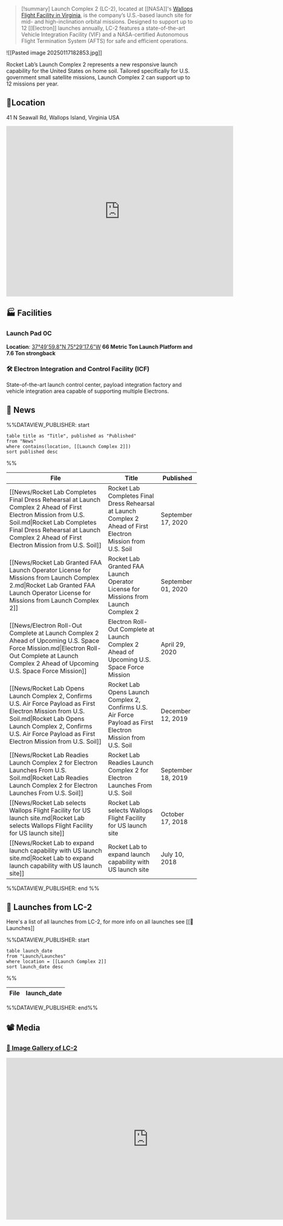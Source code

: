 >[!summary]
Launch Complex 2 (LC-2), located at [[NASA]]'s [Wallops Flight Facility in Virginia](https://en.wikipedia.org/wiki/Wallops_Flight_Facility), is the company’s U.S.-based launch site for mid- and high-inclination orbital missions. Designed to support up to 12 [[Electron]] launches annually, LC-2 features a state-of-the-art Vehicle Integration Facility (VIF) and a NASA-certified Autonomous Flight Termination System (AFTS) for safe and efficient operations.

![[Pasted image 20250117182853.jpg]]

Rocket Lab’s Launch Complex 2 represents a new responsive launch capability for the United States on home soil. Tailored specifically for U.S. government small satellite missions, Launch Complex 2 can support up to 12 missions per year.


## 📍Location

41 N Seawall Rd, Wallops Island, Virginia USA

<iframe src="https://www.google.com/maps/embed?pb=!1m18!1m12!1m3!1d1590.6805452235728!2d-75.4889498919699!3d37.83337178539618!2m3!1f0!2f0!3f0!3m2!1i1024!2i768!4f13.1!3m3!1m2!1s0x89b9631cc00bf42d%3A0x8ed8e2ddb08e5d4e!2sLC2!5e1!3m2!1sen!2sus!4v1734236211331!5m2!1sen!2sus" width="600" height="450" style="border:0;" allowfullscreen="" loading="lazy" referrerpolicy="no-referrer-when-downgrade"></iframe>


## 🏭 Facilities

###  Launch Pad 0C

**Location**: [37°49'59.8"N 75°29'17.6"W](https://www.google.com/maps/place/37%C2%B049'59.8%22N+75%C2%B029'17.6%22W/@37.8332723,-75.4886878,263m/data=!3m1!1e3!4m4!3m3!8m2!3d37.8332778!4d-75.4882222!5m1!1e2?hl=en&entry=ttu&g_ep=EgoyMDI0MTIxMS4wIKXMDSoASAFQAw%3D%3D)
**66 Metric Ton Launch Platform and 7.6 Ton strongback**
### 🛠️ Electron Integration and Control Facility (ICF)

State-of-the-art launch control center, payload integration factory and vehicle integration area capable of supporting multiple Electrons.

## 📰 News
%%DATAVIEW_PUBLISHER: start
```
table title as "Title", published as "Published"
from "News"
where contains(location, [[Launch Complex 2]])
sort published desc
```
%%

| File                                                                                                                                                                                                                                     | Title                                                                                                          | Published          |
| ---------------------------------------------------------------------------------------------------------------------------------------------------------------------------------------------------------------------------------------- | -------------------------------------------------------------------------------------------------------------- | ------------------ |
| [[News/Rocket Lab Completes Final Dress Rehearsal at Launch Complex 2 Ahead of First Electron Mission from U.S. Soil.md\|Rocket Lab Completes Final Dress Rehearsal at Launch Complex 2 Ahead of First Electron Mission from U.S. Soil]] | Rocket Lab Completes Final Dress Rehearsal at Launch Complex 2 Ahead of First Electron Mission from U.S. Soil  | September 17, 2020 |
| [[News/Rocket Lab Granted FAA Launch Operator License for Missions from Launch Complex 2.md\|Rocket Lab Granted FAA Launch Operator License for Missions from Launch Complex 2]]                                                         | Rocket Lab Granted FAA Launch Operator License for Missions from Launch Complex 2                              | September 01, 2020 |
| [[News/Electron Roll-Out Complete at Launch Complex 2 Ahead of Upcoming U.S. Space Force Mission.md\|Electron Roll-Out Complete at Launch Complex 2 Ahead of Upcoming U.S. Space Force Mission]]                                         | Electron Roll-Out Complete at Launch Complex 2 Ahead of Upcoming U.S. Space Force Mission                      | April 29, 2020     |
| [[News/Rocket Lab Opens Launch Complex 2, Confirms U.S. Air Force Payload as First Electron Mission from U.S. Soil.md\|Rocket Lab Opens Launch Complex 2, Confirms U.S. Air Force Payload as First Electron Mission from U.S. Soil]]     | Rocket Lab Opens Launch Complex 2, Confirms U.S. Air Force Payload as First Electron Mission from U.S. Soil    | December 12, 2019  |
| [[News/Rocket Lab Readies Launch Complex 2 for Electron Launches From U.S. Soil.md\|Rocket Lab Readies Launch Complex 2 for Electron Launches From U.S. Soil]]                                                                           | Rocket Lab Readies Launch Complex 2 for Electron Launches From U.S. Soil                                       | September 18, 2019 |
| [[News/Rocket Lab selects Wallops Flight Facility for US launch site.md\|Rocket Lab selects Wallops Flight Facility for US launch site]]                                                                                                 | Rocket Lab selects Wallops Flight Facility for US launch site                                                  | October 17, 2018   |
| [[News/Rocket Lab to expand launch capability with US launch site.md\|Rocket Lab to expand launch capability with US launch site]]                                                                                                       | Rocket Lab to expand launch capability with US launch site                                                     | July 10, 2018      |

%%DATAVIEW_PUBLISHER: end %%

## 🚀 Launches from LC-2

Here's a list of all launches from LC-2, for more info on all launches see  [[🚀 Launches]]

%%DATAVIEW_PUBLISHER: start
```
table launch_date
from "Launch/Launches"
where location = [[Launch Complex 2]]
sort launch_date desc

```
%%

| File | launch_date |
| ---- | ----------- |

%%DATAVIEW_PUBLISHER: end%%


## 📽️ Media

### [📸 Image Gallery of LC-2](https://www.flickr.com/photos/rocketlab/albums/72157716859992311/)

<div class="responsive-video">
<iframe width="750" height="427" src="https://www.youtube.com/embed/vu-ZisFbjFo" title="Rocket Lab Launch Complex 2 Opening" frameborder="0" allow="accelerometer; autoplay; clipboard-write; encrypted-media; gyroscope; picture-in-picture; web-share" referrerpolicy="strict-origin-when-cross-origin" allowfullscreen></iframe>
</div>
